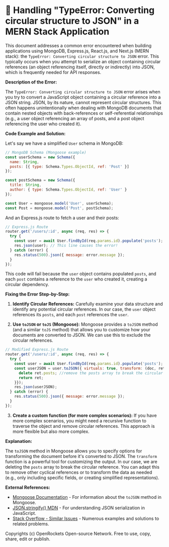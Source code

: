 # 🐞 Handling "TypeError: Converting circular structure to JSON" in a MERN Stack Application


This document addresses a common error encountered when building applications using MongoDB, Express.js, React.js, and Next.js (MERN stack): the `TypeError: Converting circular structure to JSON` error.  This typically occurs when you attempt to serialize an object containing circular references (an object referencing itself, directly or indirectly) into JSON, which is frequently needed for API responses.

**Description of the Error:**

The `TypeError: Converting circular structure to JSON` error arises when you try to convert a JavaScript object containing a circular reference into a JSON string. JSON, by its nature, cannot represent circular structures.  This often happens unintentionally when dealing with MongoDB documents that contain nested objects with back-references or self-referential relationships (e.g., a user object referencing an array of posts, and a post object referencing the user who created it).

**Code Example and Solution:**

Let's say we have a simplified `User` schema in MongoDB:

```javascript
// MongoDB Schema (Mongoose example)
const userSchema = new Schema({
  name: String,
  posts: [{ type: Schema.Types.ObjectId, ref: 'Post' }]
});

const postSchema = new Schema({
  title: String,
  author: { type: Schema.Types.ObjectId, ref: 'User' }
});

const User = mongoose.model('User', userSchema);
const Post = mongoose.model('Post', postSchema);
```

And an Express.js route to fetch a user and their posts:

```javascript
// Express.js Route
router.get('/users/:id', async (req, res) => {
  try {
    const user = await User.findById(req.params.id).populate('posts');
    res.json(user); // This line causes the error!
  } catch (error) {
    res.status(500).json({ message: error.message });
  }
});
```

This code will fail because the `user` object contains populated `posts`, and each `post` contains a reference to the `user` who created it, creating a circular dependency.

**Fixing the Error Step-by-Step:**

1. **Identify Circular References:**  Carefully examine your data structure and identify any potential circular references. In our case, the `user` object references its `posts`, and each `post` references the `user`.

2. **Use `toJSON` or `toJS` (Mongoose):** Mongoose provides a `toJSON` method (and a similar `toJS` method) that allows you to customize how your documents are converted to JSON.  We can use this to exclude the circular references.

```javascript
// Modified Express.js Route
router.get('/users/:id', async (req, res) => {
  try {
    const user = await User.findById(req.params.id).populate('posts');
    const userJSON = user.toJSON({ virtuals: true, transform: (doc, ret) => {
      delete ret.posts; //remove the posts array to break the circular reference.  Optionally replace with a simpler object like { postCount: ret.posts.length }
      return ret;
    }});
    res.json(userJSON);
  } catch (error) {
    res.status(500).json({ message: error.message });
  }
});

```

3. **Create a custom function (for more complex scenarios):** If you have more complex scenarios,  you might need a recursive function to traverse the object and remove circular references.  This approach is more flexible but also more complex.


**Explanation:**

The `toJSON` method in Mongoose allows you to specify options for transforming the document before it's converted to JSON.  The `transform` function is a powerful tool for customizing the output.  In our case, we are deleting the `posts` array to break the circular reference. You can adapt this to remove other cyclical references or to transform the data as needed (e.g., only including specific fields, or creating simplified representations).


**External References:**

* [Mongoose Documentation](https://mongoosejs.com/docs/api.html#model_Model.toJSON) - For information about the `toJSON` method in Mongoose.
* [JSON.stringify() MDN](https://developer.mozilla.org/en-US/docs/Web/JavaScript/Reference/Global_Objects/JSON/stringify) - For understanding JSON serialization in JavaScript.
* [Stack Overflow - Similar Issues](https://stackoverflow.com/questions/tagged/circular-structure-json) - Numerous examples and solutions to related problems.



Copyrights (c) OpenRockets Open-source Network. Free to use, copy, share, edit or publish.

